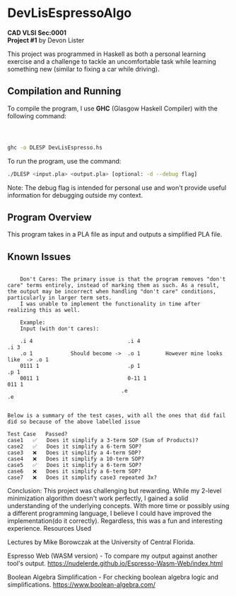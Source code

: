 # DevLisEspressoAlgo
**CAD VLSI Sec:0001**  
**Project #1** by Devon Lister

This project was programmed in Haskell as both a personal learning exercise and a challenge to tackle an uncomfortable task while learning something new (similar to fixing a car while driving).



## Compilation and Running
To compile the program, I use **GHC** (Glasgow Haskell Compiler) with the following command:

```bash



ghc -o DLESP DevLisEspresso.hs
```

To run the program, use the command:
```bash
./DLESP <input.pla> <output.pla> [optional: -d --debug flag]
```
Note: The debug flag is intended for personal use and won't provide useful information for debugging outside my context.

## Program Overview

This program takes in a PLA file as input and outputs a simplified PLA file.

## Known Issues

```

    Don't Cares: The primary issue is that the program removes "don't care" terms entirely, instead of marking them as such. As a result, the output may be incorrect when handling "don't care" conditions, particularly in larger term sets.
    I was unable to implement the functionality in time after realizing this as well.

    Example:
    Input (with don't cares):

    .i 4                              .i 4                                    .i 3
    .o 1            Should become ->  .o 1        However mine looks like  -> .o 1
    0111 1                            .p 1                                    .p 1
    0011 1                            0-11 1                                  011 1
                                    .e                                      .e


Below is a summary of the test cases, with all the ones that did fail did so because of the above labelled issue

Test Case	Passed?
case1	✅	Does it simplify a 3-term SOP (Sum of Products)?
case2	✅	Does it simplify a 6-term SOP?
case3	❌	Does it simplify a 4-term SOP?
case4	❌	Does it simplify a 10-term SOP?
case5	✅	Does it simplify a 6-term SOP?
case6	❌	Does it simplify a 6-term SOP?
case7	❌	Does it simplify case3 repeated 3x?

```

Conclusion: 
This project was challenging but rewarding. While my 2-level minimization algorithm doesn't work perfectly, I gained a solid understanding of the underlying concepts. 
With more time or possibly using a different programming language, I believe I could have improved the implementation(do it correctly). Regardless, this was a fun and interesting experience.
Resources Used

Lectures by Mike Borowczak at the University of Central Florida.

Espresso Web (WASM version) - To compare my output against another tool's output. https://nudelerde.github.io/Espresso-Wasm-Web/index.html

Boolean Algebra Simplification - For checking boolean algebra logic and simplifications. https://www.boolean-algebra.com/

